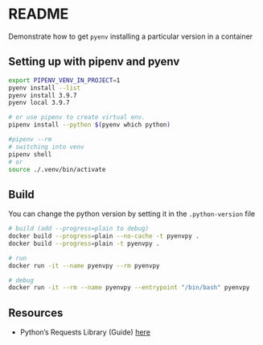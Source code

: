 # README

Demonstrate how to get `pyenv` installing a particular version in a container

## Setting up with pipenv and pyenv

```sh
export PIPENV_VENV_IN_PROJECT=1
pyenv install --list
pyenv install 3.9.7
pyenv local 3.9.7

# or use pipenv to create virtual env.  
pipenv install --python $(pyenv which python)        

#pipenv --rm
# switching into venv 
pipenv shell
# or
source ./.venv/bin/activate
```

## Build

You can change the python version by setting it in the `.python-version` file  

```sh
# build (add --progress=plain to debug)
docker build --progress=plain --no-cache -t pyenvpy .
docker build --progress=plain -t pyenvpy .

# run
docker run -it --name pyenvpy --rm pyenvpy   

# debug
docker run -it --rm --name pyenvpy --entrypoint "/bin/bash" pyenvpy
```

## Resources

* Python’s Requests Library (Guide) [here](https://realpython.com/python-requests/)  
